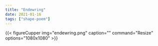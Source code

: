 ```yaml
---
title: "Endewring"
date: 2021-01-16
tags: ["shape-poem"]
---
```


{{< figureCupper
img="endewring.png" 
caption="" 
command="Resize" 
options="1080x1080" >}}
